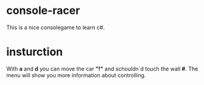 # console-racer
This is a nice consolegame to learn c#.

# insturction
With **a** and **d** you can move the car **"!"** and schouldn´d touch the wall **#**.
The menu will show you more information about controlling.
